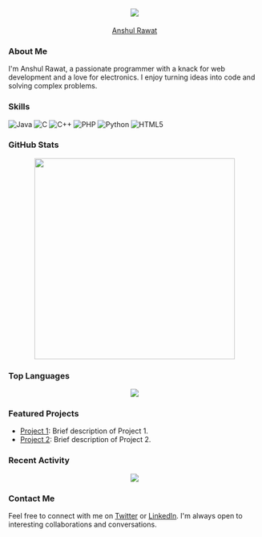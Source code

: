 <h1 align="center">
  <a href="https://git.io/typing-svg">
    <img src="https://readme-typing-svg.herokuapp.com/?lines=👋+Hello+there!+I'm+Anshul+Rawat...;A+Programmer+and+Web+Developer;Electronics+Enthusiast+🌟&center=true&size=30">
  </a>
</h1>

<div align="center">
  <script src="https://platform.linkedin.com/badges/js/profile.js" async defer type="text/javascript"></script>
  <div class="badge-base LI-profile-badge" data-locale="en_US" data-size="medium" data-theme="dark" data-type="VERTICAL" data-vanity="anshulrawat1757" data-version="v1">
    <a class="badge-base__link LI-simple-link" href="https://in.linkedin.com/in/anshulrawat1757?trk=profile-badge">Anshul Rawat</a>
  </div>
</div>

### About Me
I'm Anshul Rawat, a passionate programmer with a knack for web development and a love for electronics. I enjoy turning ideas into code and solving complex problems.

### Skills
![Java](https://img.shields.io/badge/Java-%23ED8B00.svg?style=for-the-badge&logo=openjdk&logoColor=white)
![C](https://img.shields.io/badge/C-%2300599C.svg?style=for-the-badge&logo=c&logoColor=white)
![C++](https://img.shields.io/badge/C++-%2300599C.svg?style=for-the-badge&logo=c%2B%2B&logoColor=white)
![PHP](https://img.shields.io/badge/PHP-%23777BB4.svg?style=for-the-badge&logo=php&logoColor=white)
![Python](https://img.shields.io/badge/Python-3670A0?style=for-the-badge&logo=python&logoColor=ffdd54)
![HTML5](https://img.shields.io/badge/HTML5-%23E34F26.svg?style=for-the-badge&logo=html5&logoColor=white)

### GitHub Stats
<div align="center">
  <img src="https://github-readme-stats.vercel.app/api?username=anshul11111&count_private=true&show_icons=true&theme=prussian" width="400">
</div>

### Top Languages
<div align="center">
  <img src="https://github-readme-stats.vercel.app/api/top-langs/?username=anshul11111&hide=php&title_color=ffffff&text_color=c9cacc&icon_color=4AB197&bg_color=1A2B34" />
</div>

### Featured Projects
- [Project 1](https://github.com/anshul11111/project1): Brief description of Project 1.
- [Project 2](https://github.com/anshul11111/project2): Brief description of Project 2.

### Recent Activity
<div align="center">
  <img src="https://github-readme-stats.vercel.app/api/wakatime?username=anshul11111&layout=compact&theme=prussian" />
</div>

### Contact Me
Feel free to connect with me on [Twitter](https://twitter.com/your-twitter) or [LinkedIn](https://www.linkedin.com/in/anshulrawat1757?trk=profile-badge). I'm always open to interesting collaborations and conversations.
